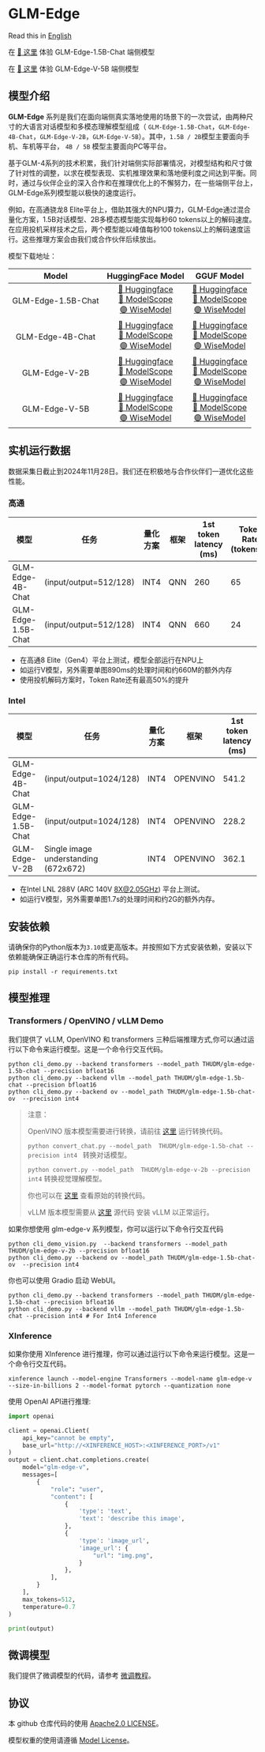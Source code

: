 # GLM-Edge

Read this in [English](README_en.md)

在 <a href="https://huggingface.co/spaces/THUDM-HF-SPACE/GLM-Edge-1.5B-Chat-Space" target="_blank"> 🤗 这里</a> 体验 GLM-Edge-1.5B-Chat 端侧模型

在 <a href="https://huggingface.co/spaces/THUDM-HF-SPACE/GLM-Edge-V-5B-Space" target="_blank"> 🤗 这里</a> 体验 GLM-Edge-V-5B 端侧模型


## 模型介绍

**GLM-Edge** 系列是我们在面向端侧真实落地使用的场景下的一次尝试，由两种尺寸的大语言对话模型和多模态理解模型组成（
`GLM-Edge-1.5B-Chat`，`GLM-Edge-4B-Chat`，`GLM-Edge-V-2B`，`GLM-Edge-V-5B`）。其中，`1.5B / 2B`模型主要面向手机、车机等平台，
`4B / 5B` 模型主要面向PC等平台。

基于GLM-4系列的技术积累，我们针对端侧实际部署情况，对模型结构和尺寸做了针对性的调整，以求在模型表现、实机推理效果和落地便利度之间达到平衡。同时，通过与伙伴企业的深入合作和在推理优化上的不懈努力，在一些端侧平台上，GLM-Edge系列模型能以极快的速度运行。

例如，在高通骁龙8 Elite平台上，借助其强大的NPU算力，GLM-Edge通过混合量化方案，1.5B对话模型、2B多模态模型能实现每秒60
tokens以上的解码速度。在应用投机采样技术之后，两个模型能以峰值每秒100 tokens以上的解码速度运行。这些推理方案会由我们或合作伙伴后续放出。

模型下载地址：

|       Model        |                                                                                                     HuggingFace Model                                                                                                      |                                                                                                                GGUF Model                                                                                                                 |
|:------------------:|:--------------------------------------------------------------------------------------------------------------------------------------------------------------------------------------------------------------------------:|:-----------------------------------------------------------------------------------------------------------------------------------------------------------------------------------------------------------------------------------------:|
| GLM-Edge-1.5B-Chat | [🤗 Huggingface](https://huggingface.co/THUDM/glm-edge-1.5b-chat)<br> [🤖 ModelScope](https://modelscope.cn/models/ZhipuAI/glm-edge-1.5b-chat) <br> [🟣 WiseModel](https://wisemodel.cn/models/ZhipuAI/glm-edge-1.5b-chat) | [🤗 Huggingface](https://huggingface.co/THUDM/glm-edge-1.5b-chat-gguf)<br> [🤖 ModelScope](https://modelscope.cn/models/ZhipuAI/glm-edge-1.5b-chat-gguf) <br> [🟣 WiseModel](https://wisemodel.cn/models/ZhipuAI/glm-edge-1.5b-chat-gguf) |
|  GLM-Edge-4B-Chat  | [🤗 Huggingface](https://huggingface.co/THUDM/glm-edge-4b-chat)<br> [🤖 ModelScope](https://modelscope.cn/models/ZhipuAI/glm-edge-4b-chat)      <br> [🟣 WiseModel](https://wisemodel.cn/models/ZhipuAI/glm-edge-4b-chat)  |    [🤗 Huggingface](https://huggingface.co/THUDM/glm-edge-4b-chat-gguf)<br> [🤖 ModelScope](https://modelscope.cn/models/ZhipuAI/glm-edge-4b-chat-gguf) <br> [🟣 WiseModel](https://wisemodel.cn/models/ZhipuAI/glm-edge-4b-chat-gguf)    |
|   GLM-Edge-V-2B    |        [🤗 Huggingface](https://huggingface.co/THUDM/glm-edge-v-2b)<br> [🤖 ModelScope](https://modelscope.cn/models/ZhipuAI/glm-edge-v-2b) <br> [🟣 WiseModel](https://wisemodel.cn/models/ZhipuAI/glm-edge-v-2b)         |        [🤗 Huggingface](https://huggingface.co/THUDM/glm-edge-v-2b-gguf)<br> [🤖 ModelScope](https://modelscope.cn/models/ZhipuAI/glm-edge-v-2b-gguf) <br> [🟣 WiseModel](https://wisemodel.cn/models/ZhipuAI/glm-edge-v-2b-gguf)         |
|   GLM-Edge-V-5B    |   [🤗 Huggingface](https://huggingface.co/THUDM/glm-edge-v-5b)<br> [🤖 ModelScope](https://modelscope.cn/models/ZhipuAI/glm-edge-v-5b)           <br> [🟣 WiseModel](https://wisemodel.cn/models/ZhipuAI/glm-edge-v-5b)    |        [🤗 Huggingface](https://huggingface.co/THUDM/glm-edge-v-5b-gguf)<br> [🤖 ModelScope](https://modelscope.cn/models/ZhipuAI/glm-edge-v-5b-gguf) <br> [🟣 WiseModel](https://wisemodel.cn/models/ZhipuAI/glm-edge-v-5b-gguf)         |

## 实机运行数据

数据采集日截止到2024年11月28日。我们还在积极地与合作伙伴们一道优化这些性能。

### 高通

| 模型                 | 任务                     | 量化方案 | 框架  | 1st token latency (ms) | Token Rate (tokens/s) | Peak Memory Footprint (GB) |
|--------------------|------------------------|------|-----|------------------------|-----------------------|----------------------------|
| GLM-Edge-4B-Chat   | (input/output=512/128) | INT4 | QNN | 260                    | 65                    | 2.9                        |
| GLM-Edge-1.5B-Chat | (input/output=512/128) | INT4 | QNN | 660                    | 24                    | 1.2                        |

* 在高通8 Elite（Gen4）平台上测试，模型全部运行在NPU上
* 如运行V模型，另外需要单图890ms的处理时间和约660M的额外内存
* 使用投机解码方案时，Token Rate还有最高50%的提升

### Intel

| 模型                 | 任务                                   | 量化方案 | 框架       | 1st token latency (ms) | Token Rate (tokens/s) | Peak Memory Footprint (GB) |
|--------------------|--------------------------------------|------|----------|------------------------|-----------------------|----------------------------|
| GLM-Edge-4B-Chat   | (input/output=1024/128)              | INT4 | OPENVINO | 541.2                  | 27                    | 3.9                        |
| GLM-Edge-1.5B-Chat | (input/output=1024/128)              | INT4 | OPENVINO | 228.2                  | 63                    | 2.3                        |
| GLM-Edge-V-2B      | Single image understanding (672x672) | INT4 | OPENVINO | 362.1                  | 70                    | 3.4                        |

* 在Intel LNL 288V (ARC 140V 8X@2.05GHz) 平台上测试。
* 如运行V模型，另外需要单图1.7s的处理时间和约2G的额外内存。

## 安装依赖

请确保你的Python版本为`3.10`或更高版本。并按照如下方式安装依赖，安装以下依赖能确保正确运行本仓库的所有代码。

```shell
pip install -r requirements.txt
```

## 模型推理

### Transformers / OpenVINO / vLLM Demo

我们提供了 vLLM, OpenVINO 和 transformers 三种后端推理方式,你可以通过运行以下命令来运行模型。这是一个命令行交互代码。

```shell
python cli_demo.py --backend transformers --model_path THUDM/glm-edge-1.5b-chat --precision bfloat16
python cli_demo.py --backend vllm --model_path THUDM/glm-edge-1.5b-chat --precision bfloat16
python cli_demo.py --backend ov --model_path THUDM/glm-edge-1.5b-chat-ov  --precision int4
```

> 注意：
>
> OpenVINO 版本模型需要进行转换，请前往 [这里](inference/ov_convert) 运行转换代码。
>
> ```python convert_chat.py --model_path  THUDM/glm-edge-1.5b-chat --precision int4 ``` 转换对话模型。
>
> ```python convert.py --model_path  THUDM/glm-edge-v-2b --precision int4``` 转换视觉理解模型。
>
> 你也可以在 [这里](https://github.com/openvino-dev-samples/glm-edge.openvino) 查看原始的转换代码。
>
> vLLM 版本模型需要从 [这里](https://github.com/sixsixcoder/vllm/tree/glm-4) 源代码 安装 vLLM 以正常运行。

如果你想使用 glm-edge-v 系列模型，你可以运行以下命令行交互代码

```shell
python cli_demo_vision.py  --backend transformers --model_path THUDM/glm-edge-v-2b --precision bfloat16
python cli_demo.py --backend ov --model_path THUDM/glm-edge-1.5b-chat-ov  --precision int4
```

你也可以使用 Gradio 启动 WebUI。

```shell
python cli_demo.py --backend transformers --model_path THUDM/glm-edge-1.5b-chat --precision bfloat16
python cli_demo.py --backend vllm --model_path THUDM/glm-edge-1.5b-chat --precision int4 # For Int4 Inference
```

### XInference

如果你使用 XInference 进行推理，你可以通过运行以下命令来运行模型。这是一个命令行交互代码。

```shell 
xinference launch --model-engine Transformers --model-name glm-edge-v --size-in-billions 2 --model-format pytorch --quantization none
```

使用 OpenAI API进行推理:

```python
import openai

client = openai.Client(
    api_key="cannot be empty",
    base_url="http://<XINFERENCE_HOST>:<XINFERENCE_PORT>/v1"
)
output = client.chat.completions.create(
    model="glm-edge-v",
    messages=[
        {
            "role": "user",
            "content": [
                {
                    'type': 'text',
                    'text': 'describe this image',
                },
                {
                    'type': 'image_url',
                    'image_url': {
                        "url": "img.png",
                    }
                },
            ],
        }
    ],
    max_tokens=512,
    temperature=0.7
)

print(output)
```

## 微调模型

我们提供了微调模型的代码，请参考 [微调教程](finetune/README.md)。

## 协议

本 github 仓库代码的使用 [Apache2.0 LICENSE](LICENSE)。

模型权重的使用请遵循 [Model License](MODEL_LICENSE)。
